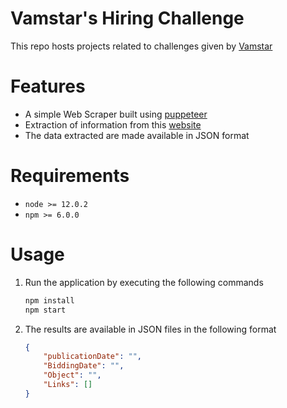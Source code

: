 # Vamstar's Hiring Challenge

This repo hosts projects related to challenges given by [Vamstar](https://vamstar.io/)

# Features

- A simple Web Scraper built using [puppeteer](https://github.com/puppeteer/puppeteer#readme)
- Extraction of information from this [website](https://prefeitura.pbh.gov.br/saude/licitacao/pregao-eletronico-151-2020)
- The data extracted are made available in JSON format

# Requirements

- `node >= 12.0.2`
- `npm >= 6.0.0`

# Usage

1. Run the application by executing the following commands
   ```sh
   npm install
   npm start
   ```

2. The results are available in JSON files in the following format

   ```json
   {
       "publicationDate": "",
       "BiddingDate": "",
       "Object": "",
       "Links": []
   }
   ```

   